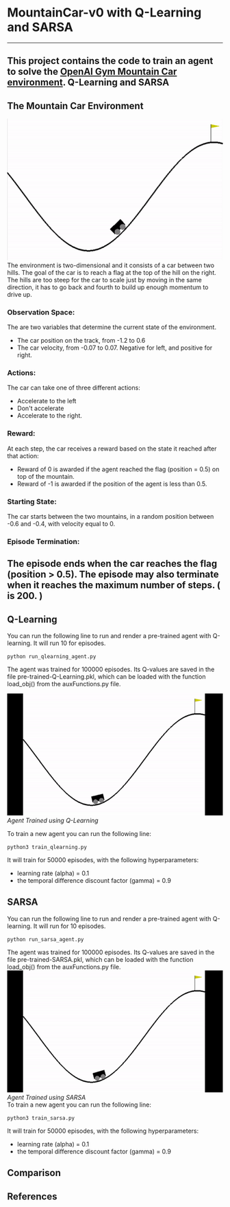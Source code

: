 # MountainCar-v0 with Q-Learning and SARSA
---
This project contains the code to train an agent to solve the [OpenAI Gym Mountain Car environment](https://gym.openai.com/envs/MountainCar-v0/). Q-Learning and SARSA
---
## The Mountain Car Environment  
![Random Agent Mountain Car](MountainCarEnvironment.PNG)  
The environment is two-dimensional and it consists of a car between two hills. The goal of the car is to reach a flag at the top of the hill on the right. The hills are too steep for the car to scale just by moving in the same direction, it has to go back and fourth to build up enough momentum to drive up.
### Observation Space:
The are two variables that determine the current state of the environment.
- The car position on the track, from -1.2 to 0.6
- The car velocity, from -0.07 to 0.07. Negative for left, and positive for right.
### Actions:
The car can take one of three different actions:
- Accelerate to the left
- Don't accelerate
- Accelerate to the right.
### Reward:
At each step, the car receives a reward based on the state it reached after that action:
- Reward of 0 is awarded if the agent reached the flag (position = 0.5) on top of the mountain.
- Reward of -1 is awarded if the position of the agent is less than 0.5.
### Starting State:
The car starts between the two mountains, in a random position between -0.6 and -0.4, with velocity equal to 0.
### Episode Termination:
The episode ends when the car reaches the flag (position > 0.5).
The episode may also terminate when it reaches the maximum number of steps. ( is 200. )
---
## Q-Learning
You can run the following line to run and render a pre-trained agent with Q-learning. It will run 10 for episodes.
```
python run_qlearning_agent.py
```
The agent was trained for 100000 episodes. Its Q-values are saved in the file pre-trained-Q-Learning.pkl, which can be loaded with the function load_obj() from the auxFunctions.py file.  


![Q-Learning Agent Mountain Car](QlearningAgent.gif)  
*Agent Trained using Q-Learning*  

To train a new agent you can run the following line:
```
python3 train_qlearning.py
```
It will train for 50000 episodes, with the following hyperparameters:
- learning rate (alpha) = 0.1
- the temporal difference discount factor (gamma) = 0.9
## SARSA
You can run the following line to run and render a pre-trained agent with Q-learning. It will run for 10 episodes.
```
python run_sarsa_agent.py
```
The agent was trained for 100000 episodes. Its Q-values are saved in the file pre-trained-SARSA.pkl, which can be loaded with the function load_obj() from the auxFunctions.py file.  
![SARSA Agent Mountain Car](SARSAAgent.gif)  
*Agent Trained using SARSA*  
To train a new agent you can run the following line:
```
python3 train_sarsa.py
```
It will train for 50000 episodes, with the following hyperparameters:
- learning rate (alpha) = 0.1
- the temporal difference discount factor (gamma) = 0.9
## Comparison

## References
